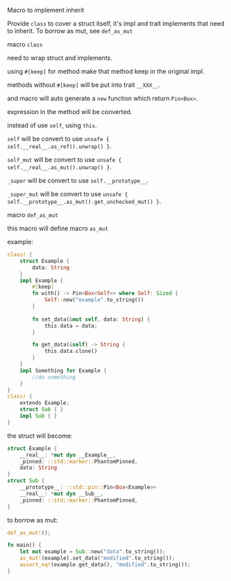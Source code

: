 Macro to implement inherit

Provide <code>class</code> to cover a struct itself, it's impl and trait implements that need to inherit.
To borrow as mut, see <code>def_as_mut</code>

macro <code>class</code>

need to wrap struct and implements.

using <code>#\[keep\]</code> for method make that method keep in the original impl.

methods without <code>#\[keep\]</code> will be put into trait <code>\_\_XXX\_\_</code>.

and macro will auto generate a <code>new</code> function which return <code>Pin<Box<Self>></code>.

expression in the method will be converted.

instead of use <code>self</code>, using <code>this</code>.

<code>self</code> will be convert to use <code>unsafe { self.\_\_real\_\_.as_ref().unwrap() }</code>.

<code>self_mut</code> will be convert to use <code>unsafe { self.\_\_real\_\_.as_mut().unwrap() }</code>.

<code>\_super</code> will be convert to use <code>self.\_\_prototype\_\_</code>.

<code>\_super_mut</code> will be convert to use <code>unsafe { self.\_\_prototype\_\_.as_mut().get_unchecked_mut() }</code>.

macro <code>def_as_mut</code>

this macro will define macro <code>as_mut</code>

example:
```rust
class! {
    struct Example {
        data: String    
    }
    impl Example {
        #[keep]
        fn with() -> Pin<Box<Self>> where Self: Sized {
            Self::new("example".to_string())
        }
        
        fn set_data(&mut self, data: String) {
            this.data = data;
        }

        fn get_data(&self) -> String {
            this.data.clone()
        }
    }
    impl Something for Example {
        //do something
    }
}
class! {
    extends Example;
    struct Sub { }
    impl Sub { }
}
```
the struct will become:
```rust
struct Example {
    __real__: *mut dyn __Example__,
    _pinned: ::std::marker::PhantomPinned,
    data: String
}
struct Sub {
    __prototype__: ::std::pin::Pin<Box<Example>>
    __real__: *mut dyn __Sub__,
    _pinned: ::std::marker::PhantomPinned,
}
```
to borrow as mut:
```rust
def_as_mut!();

fn main() {
    let mut example = Sub::new("data".to_string());
    as_mut!(example).set_data("modified".to_string());
    assert_eq!(example.get_data(), "modified".to_string());
}
```